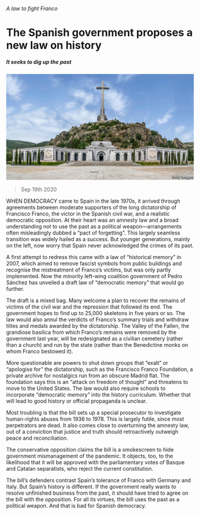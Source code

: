 ###### A law to fight Franco

# The Spanish government proposes a new law on history 

##### It seeks to dig up the past 

![image](images/20200919_EUP004_0.jpg) 

> Sep 19th 2020 

WHEN DEMOCRACY came to Spain in the late 1970s, it arrived through agreements between moderate supporters of the long dictatorship of Francisco Franco, the victor in the Spanish civil war, and a realistic democratic opposition. At their heart was an amnesty law and a broad understanding not to use the past as a political weapon—arrangements often misleadingly dubbed a “pact of forgetting”. This largely seamless transition was widely hailed as a success. But younger generations, mainly on the left, now worry that Spain never acknowledged the crimes of its past.

A first attempt to redress this came with a law of “historical memory” in 2007, which aimed to remove fascist symbols from public buildings and recognise the mistreatment of Franco’s victims, but was only partly implemented. Now the minority left-wing coalition government of Pedro Sánchez has unveiled a draft law of “democratic memory” that would go further. 

The draft is a mixed bag. Many welcome a plan to recover the remains of victims of the civil war and the repression that followed its end. The government hopes to find up to 25,000 skeletons in five years or so. The law would also annul the verdicts of Franco’s summary trials and withdraw titles and medals awarded by the dictatorship. The Valley of the Fallen, the grandiose basilica from which Franco’s remains were removed by the government last year, will be redesignated as a civilian cemetery (rather than a church) and run by the state (rather than the Benedictine monks on whom Franco bestowed it).

More questionable are powers to shut down groups that “exalt” or “apologise for” the dictatorship, such as the Francisco Franco Foundation, a private archive for nostalgics run from an obscure Madrid flat. The foundation says this is an “attack on freedom of thought” and threatens to move to the United States. The law would also require schools to incorporate “democratic memory” into the history curriculum. Whether that will lead to good history or official propaganda is unclear.

Most troubling is that the bill sets up a special prosecutor to investigate human-rights abuses from 1936 to 1978. This is largely futile, since most perpetrators are dead. It also comes close to overturning the amnesty law, out of a conviction that justice and truth should retroactively outweigh peace and reconciliation. 

The conservative opposition claims the bill is a smokescreen to hide government mismanagement of the pandemic. It objects, too, to the likelihood that it will be approved with the parliamentary votes of Basque and Catalan separatists, who reject the current constitution. 

The bill’s defenders contrast Spain’s tolerance of Franco with Germany and Italy. But Spain’s history is different. If the government really wants to resolve unfinished business from the past, it should have tried to agree on the bill with the opposition. For all its virtues, the bill uses the past as a political weapon. And that is bad for Spanish democracy.

